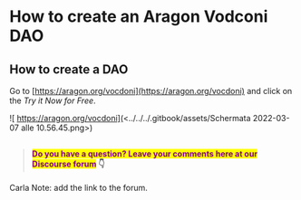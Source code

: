 # How to create an Aragon Vodconi DAO

##

## How to create a DAO

Go to [https://aragon.org/vocdoni](https://aragon.org/vocdoni) and click on the _Try it Now for Free_.&#x20;

![ https://aragon.org/vocdoni](<../../../.gitbook/assets/Schermata 2022-03-07 alle 10.56.45.png>)

## <mark style="color:purple;"></mark>







> #### <mark style="color:purple;">Do you have a question? Leave your comments here at our Discourse forum</mark> 👇

Carla Note: add the link to the forum.
